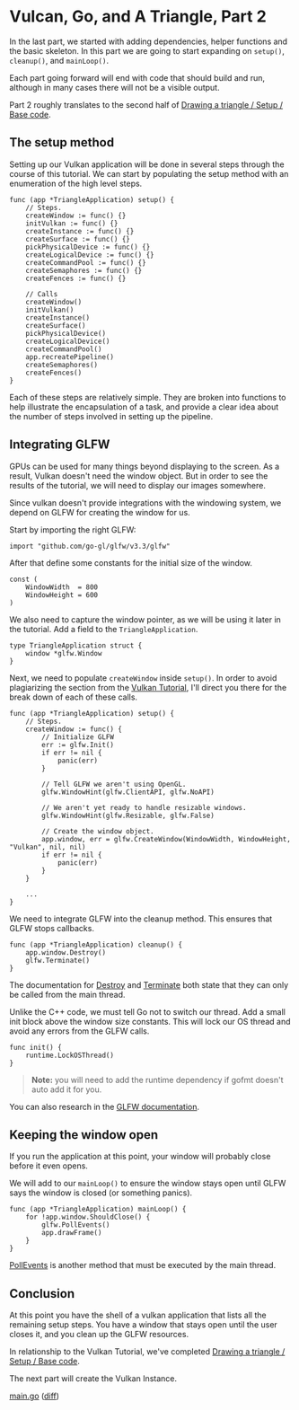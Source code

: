 # Vulcan, Go, and A Triangle, Part 2

In the last part, we started with adding dependencies, helper functions and the basic skeleton. In this part we are going to start expanding on `setup()`, `cleanup()`, and `mainLoop()`.

Each part going forward will end with code that should build and run, although in many cases there will not be a visible output.

Part 2 roughly translates to the second half of [Drawing a triangle / Setup / Base code](https://vulkan-tutorial.com/Drawing_a_triangle/Setup/Base_code#page_Integrating-GLFW).

## The setup method

Setting up our Vulkan application will be done in several steps through the course of this tutorial. We can start by populating the setup method with an enumeration of the high level steps.

```golang
func (app *TriangleApplication) setup() {
	// Steps.
	createWindow := func() {}
	initVulkan := func() {}
	createInstance := func() {}
	createSurface := func() {}
	pickPhysicalDevice := func() {}
	createLogicalDevice := func() {}
	createCommandPool := func() {}
	createSemaphores := func() {}
	createFences := func() {}

	// Calls
	createWindow()
	initVulkan()
	createInstance()
	createSurface()
	pickPhysicalDevice()
	createLogicalDevice()
	createCommandPool()
	app.recreatePipeline()
	createSemaphores()
	createFences()
}
```

Each of these steps are relatively simple. They are broken into functions to help illustrate the encapsulation of a task, and provide a clear idea about the number of steps involved in setting up the pipeline.

## Integrating GLFW

GPUs can be used for many things beyond displaying to the screen. As a result, Vulkan doesn't need the window object. But in order to see the results of the tutorial, we will need to display our images somewhere.

Since vulkan doesn't provide integrations with the windowing system, we depend on GLFW for creating the window for us.

Start by importing the right GLFW:

```golang
import "github.com/go-gl/glfw/v3.3/glfw"
```

After that define some constants for the initial size of the window.

```golang
const (
	WindowWidth  = 800
	WindowHeight = 600
) 
```

We also need to capture the window pointer, as we will be using it later in the tutorial. Add a field to the ```TriangleApplication```.

```golang
type TriangleApplication struct {
	window *glfw.Window
}
```

Next, we need to populate `createWindow` inside `setup()`. In order to avoid plagiarizing the section from the [Vulkan Tutorial](https://vulkan-tutorial.com/Drawing_a_triangle/Setup/Base_code#page_Integrating-GLFW), I'll direct you there for the break down of each of these calls.

```golang
func (app *TriangleApplication) setup() {
	// Steps.
	createWindow := func() {
		// Initialize GLFW
		err := glfw.Init()
		if err != nil {
			panic(err)
		}

		// Tell GLFW we aren't using OpenGL.
		glfw.WindowHint(glfw.ClientAPI, glfw.NoAPI)

		// We aren't yet ready to handle resizable windows.
		glfw.WindowHint(glfw.Resizable, glfw.False)

		// Create the window object.
		app.window, err = glfw.CreateWindow(WindowWidth, WindowHeight, "Vulkan", nil, nil)
		if err != nil {
			panic(err)
		}
	}
	
	...
}
```

We need to integrate GLFW into the cleanup method. This ensures that GLFW stops callbacks.

```golang
func (app *TriangleApplication) cleanup() {
	app.window.Destroy()
	glfw.Terminate()
}
```

The documentation for [Destroy](https://pkg.go.dev/github.com/go-gl/glfw/v3.3/glfw#Window.Destroy) and [Terminate](https://pkg.go.dev/github.com/go-gl/glfw/v3.3/glfw#Terminate) both state that they can only be called from the main thread.

Unlike the C++ code, we must tell Go not to switch our thread. Add a small init block above the window size constants. This will lock our OS thread and avoid any errors from the GLFW calls.

```golang
func init() {
	runtime.LockOSThread()
}
```

> **Note:** you will need to add the runtime dependency if gofmt doesn't auto add it for you.

You can also research in the [GLFW documentation](https://pkg.go.dev/github.com/go-gl/glfw/v3.3/glfw).

## Keeping the window open

If you run the application at this point, your window will probably close before it even opens.

We will add to our `mainLoop()` to ensure the window stays open until GLFW says the window is closed (or something panics).

```golang
func (app *TriangleApplication) mainLoop() {
	for !app.window.ShouldClose() {
		glfw.PollEvents()
		app.drawFrame()
	}
}
```

[PollEvents](https://pkg.go.dev/github.com/go-gl/glfw/v3.3/glfw#PollEvents) is another method that must be executed by the main thread.

## Conclusion

At this point you have the shell of a vulkan application that lists all the remaining setup steps. You have a window that stays open until the user closes it, and you clean up the GLFW resources.

In relationship to the Vulkan Tutorial, we've completed [Drawing a triangle / Setup / Base code](https://vulkan-tutorial.com/Drawing_a_triangle/Setup/Base_code#page_Integrating-GLFW).

The next part will create the Vulkan Instance.

[main.go](https://github.com/ibd1279/vulkangotutorial/blob/e5d112d267c6b0bf0dffb607c50783649e8562f3/main.go) ([diff](https://github.com/ibd1279/vulkangotutorial/commit/e5d112d267c6b0bf0dffb607c50783649e8562f3#diff-2873f79a86c0d8b3335cd7731b0ecf7dd4301eb19a82ef7a1cba7589b5252261))
